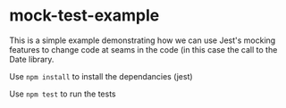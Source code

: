 # mock-test-example

This is a simple example demonstrating how we can use Jest's mocking features to change code at seams in the code (in this case the call to the Date library. 

Use `npm install` to install the dependancies (jest)

Use `npm test` to run the tests

